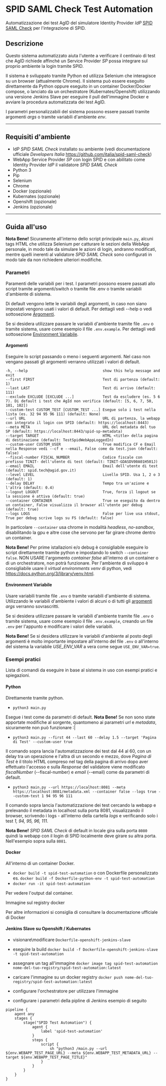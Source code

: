 # SPID SAML Check Test Automation
Automatizzazione dei test AgID del simulatore Identity Provider _IdP_ [SPID SAML Check](https://github.com/italia/spid-saml-check) per l'integrazione di SPID.


## Descrizione

Questo sistema automatizzato aiuta l'utente a verificare il centinaio di test che AgID richiede affinché un Service Provider _SP_ possa integrare sul proprio ambiente la login tramite SPID.

Il sistema è sviluppato tramite Python ed utilizza Selenium che interagisce su un browser (attualmente Chrome). Il sistema può essere eseguito direttamente da Python oppure eseguito in un container Docker/Docker compose, o lanciato da un orchestratore (Kubernates/Openshift) utilizzando una versione Jenkins Slave per eseguire il pull dell'immagine Docker e avviare la procedura automatizzata dei test AgID.

I parametri personalizzabili del sistema possono essere passati tramite argomenti _args_ o tramite variabili d'ambiente _env_.


----


## Requisiti d'ambiente

- IdP _SPID SAML Check_ installato su ambiente (vedi documentazione ufficiale _Developers Italia_ https://github.com/italia/spid-saml-check)
- WebApp Service Provider _SP_ con login SPID e con abilitato come Identity Provider _IdP_ il validatore _SPID SAML Check_
- Python 3
- Pip
- Selenium
- Chrome
- Docker (opzionale)
- Kubernates (opzionale)
- Openshift (opzionale)
- Jenkins (opzionale)


----


## Guida all'uso

**Nota Bene!** Sicuramente all'interno dello script principale `main.py`, alcuni tags HTML che utilizza Selenium per catturare le sezioni della WebApp personale, in modo tale da simulare le azioni di login, andranno modificati, mentre quelli inerenti al validatore _SPID SAML Check_ sono configurati in modo tale da non richiedere ulteriori modifiche.


### Parametri

Paramenti delle variabili per i test. I parametri possono essere passati allo script tramite argomenti/switch o tramite file .env o tramite variabili d'ambiente di sistema.

Di default vengono lette le variabili degli argomenti, in caso non siano impostati vengono usati i valori di default. Per dettagli vedi --help o vedi sottosezione [Argomenti](#argomenti). 

Se si desidera utilizzare passare le variabili d'ambiente tramite file `.env` o tramite sistema, usare come esempio il file `.env.example`. Per dettagli vedi sottosezione [Environment Variabile](#environment-variabile).


#### Argomenti

Eseguire lo script passando o meno i seguenti argomenti. Nel caso non vengano passati gli argomenti verranno utilizzati i valori di default.

    -h, --help                                  show this help message and exit
    --first FIRST                               Test di partenza (default: 1)
    --last LAST                                 Test di arrivo (default: 111)
    --exclude EXCLUDE [EXCLUDE ...]             Test da escludere (es. 5 6 7). Di default i test che AgId non verifica (default: [5, 6, 7, 50, 101, 102])
    --custom-test CUSTOM_TEST [CUSTOM_TEST ...] Esegue solo i test nella lista (es. 32 94 95 96 111) (default: None)
    --url URL                                   URL di partenza, la webapp con integrato il login con SPID (default: https://localhost:8443)
    --meta META                                 URL del metadata del tuo SP (default: https://localhost:8443/spid-sp-metadata)
    --target TARGET                             HTML <title> della pagina di destinazione (default: TestSpidWebAppLoggedIn)
    --custom-user CUSTOM_USER                   True modifica CF e Email nella Response vedi --cf e --email, False come da test.json (default: false)
    --fiscal-number FISCAL_NUMBER               Codice fiscale con prefisso TINIT- dell'utente di test (default: TINIT-GDASDV00A01H501J)
    --email EMAIL                               Email dell'utente di test (default: spid.tech@agid.gov.it)
    --level LEVEL                               Livello SPID. Usa 1, 2 o 3 (default: 1)
    --delay DELAY                               Tempo tra un'azione e l'altra (default: 0.4)
    --logout LOGOUT                             True, forza il logout se la sessione è attiva (default: true)
    --container CONTAINER                       True se eseguito da dentro un container, False visualizza il browser all'utente per debug (default: true)
    --logs LOGS                                 False per live usa stdout, True per debug scrive logs su FS (default: false)

In particolare `--container` usa chrome in modalità _headless_, _no-sandbox_, disabilitando la gpu e altre cose che servono per far girare chrome dentro un container. 

**Nota Bene!** Per prime istallazioni e/o debug è consigliabile eseguire lo script direttamente tramite python e impostando lo switch `--container false`. NON USARE l'argomento _container false_ all'interno di un container o di un orchestratore, non potrà funzionare. Per l'ambiente di sviluppo è consigliabile usare il _virtual environments venv_ di python, vedi https://docs.python.org/3/library/venv.html.


#### Environment Variabile

Usare variabili tramite file `.env` o tramite variabili d'ambiente di sistema. Utilizzando le variabili d'ambiente i valori di alcuni o di tutti gli [argomenti](#argomenti) _args_ verranno sovrascritti. 

Se si desidera utilizzare passare le variabili d'ambiente tramite file `.env` o tramite sistema, usare come esempio il file `.env.example`, creando un file `.env` per l'appunto e modificare i valori delle variabili.

**Nota Bene!** Se si desidera utilizzare le variabili d'ambiente al posto degli argomenti è molto importante impostare all'interno del file `.env` o all'interno del sistema la variabile _USE_ENV_VAR_ a vera come segue `USE_ENV_VAR=true`.


### Esempi pratici

Lista di comandi da eseguire in base al sistema in uso con esempi pratici e spiegazioni.

#### Python

Direttamente tramite python.

- `python3 main.py` 

Esegue i test come da parametri di default. **Nota Bene!** Se non sono state apportate modifiche al sorgente, quantomeno ai parametri _url_ e _metadata_, sicuramente non può funzionare :|

- `python3 main.py --first 44 --last 60 --delay 1.5 --target 'Pagina di Test' --custom-user true`

Il comando sopra lancia l'automatizzazione dei test dal 44 al 60, con un delay tra un operazione e l'altra di un secondo e mezzo, dove _Pagina di Test_ è il titolo HTML compreso nel tag _<title></title>_ della pagina di arrivo dopo aver effettuato l'accesso e sulla _Response_ del validatore viene modificato _fiscalNumber_ (--fiscal-number) e _email_ (--email) come da parametri di default.

- `python3 main.py --url https://localhost:8081 --meta https://localhost:8081/metadata.xml --container false --logs true --custom-test 1 94 95 96 111`

Il comando sopra lancia l'automatizzazione dei test cercando la webapp e prelevando il metadata in localhost sulla porta 8081, visualizzando il browser, scrivendo i logs - all'interno della cartella _logs_ e verificando solo i test _1, 94, 95, 96, 111_.

**Nota Bene!** _SPID SAML Check_ di default in locale gira sulla porta `8080` quindi la webapp con il login di SPID localmente deve girare su altra porta. Nell'esempio sopra sulla `8081`.

#### Docker

All'interno di un container Docker.

- `docker build -t spid-test-automation` o con Dockerfile personalizzato es. `docker build -f Dockerfile-python-env -t spid-test-automation`
- `docker run -it spid-test-automation`

Per vedere l'output dal container.

Immagine sul registry docker

Per altre informazioni si consiglia di consultare la documentazione ufficiale di Docker


#### Jenkins Slave su Openshift / Kubernates 

- visionare\modificare `Dockerfile-openshift-jenkins-slave`
- eseguire la build `docker build -f Dockerfile-openshift-jenkins-slave -t spid-test-automation`
- assegnare un tag all'immagine `docker image tag spid-test-automation nome-del-tuo-registry/spid-test-automation:latest`
- caricare l'immagine su un docker registry `docker push nome-del-tuo-registry/spid-test-automation:latest`


- configurare l'orchestratore per utilizzare l'immagine
- configurare i parametri della pipline di Jenkins esempio di seguito 

```
pipeline {
    agent any
    stages {
        stage("SPID Test Automation") {
            agent {
                label 'spid-test-automation'
            }   
            steps {
                script {
                    sh "python3 /main.py --url ${env.WEBAPP_TEST_PAGE_URL} --meta ${env.WEBAPP_TEST_METADATA_URL} --target ${env.WEBAPP_TEST_PAGE_TITLE}"
                }
            }
        }
    }
}
```


